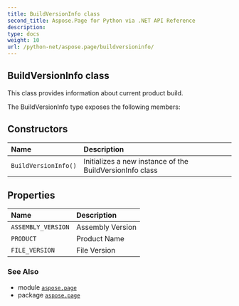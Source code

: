 ```yaml
---
title: BuildVersionInfo class
second_title: Aspose.Page for Python via .NET API Reference
description: 
type: docs
weight: 10
url: /python-net/aspose.page/buildversioninfo/
---
```


## BuildVersionInfo class

This class provides information about current product build.



The BuildVersionInfo type exposes the following members:
## Constructors
| Name | Description |
| :- | :- |
| `BuildVersionInfo()` | Initializes a new instance of the BuildVersionInfo class |
## Properties
| Name | Description |
| :- | :- |
| `ASSEMBLY_VERSION` | Assembly Version |
| `PRODUCT` | Product Name |
| `FILE_VERSION` | File Version |

### See Also

* module [`aspose.page`](/page/python-net/aspose.page/)
* package [`aspose.page`](/page/python-net/)

